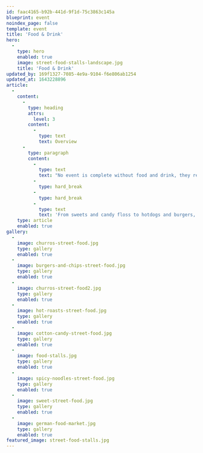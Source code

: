 ```yaml
---
id: faac4165-b92b-441d-9f1d-75c3863c145a
blueprint: event
noindex_page: false
template: event
title: 'Food & Drink'
hero:
  -
    type: hero
    enabled: true
    image: street-food-stalls-landscape.jpg
    title: 'Food & Drink'
updated_by: 169f1327-7085-4e9a-9104-f6e806ab1254
updated_at: 1643228896
article:
  -
    content:
      -
        type: heading
        attrs:
          level: 3
        content:
          -
            type: text
            text: Overview
      -
        type: paragraph
        content:
          -
            type: text
            text: "No event is complete without food and drink, they really can make or break an experience. At EC Events, we can offer classic fairground food stalls, in all shapes and sizes to cater for various numbers of people.\_"
          -
            type: hard_break
          -
            type: hard_break
          -
            type: text
            text: 'From sweets and candy floss to hotdogs and burgers, we’ve got catering for all tastes.'
    type: article
    enabled: true
gallery:
  -
    image: churros-street-food.jpg
    type: gallery
    enabled: true
  -
    image: burgers-and-chips-street-food.jpg
    type: gallery
    enabled: true
  -
    image: churros-street-food2.jpg
    type: gallery
    enabled: true
  -
    image: hot-roasts-street-food.jpg
    type: gallery
    enabled: true
  -
    image: cotton-candy-street-food.jpg
    type: gallery
    enabled: true
  -
    image: food-stalls.jpg
    type: gallery
    enabled: true
  -
    image: spicy-noodles-street-food.jpg
    type: gallery
    enabled: true
  -
    image: sweet-street-food.jpg
    type: gallery
    enabled: true
  -
    image: german-food-market.jpg
    type: gallery
    enabled: true
featured_image: street-food-stalls.jpg
---
```

